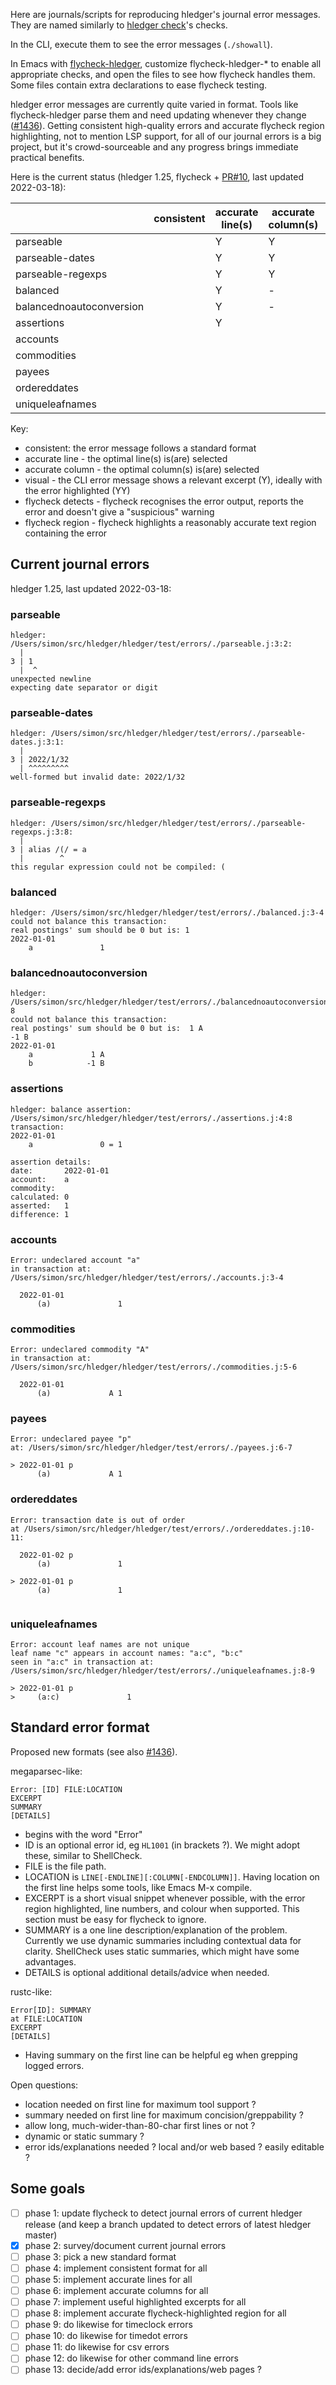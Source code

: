 Here are journals/scripts for reproducing hledger's journal error messages.
They are named similarly to [hledger check][]'s checks.

In the CLI, execute them to see the error messages (`./showall`).

In Emacs with [flycheck-hledger][],
customize flycheck-hledger-* to enable all appropriate checks,
and open the files to see how flycheck handles them.
Some files contain extra declarations to ease flycheck testing.

[hledger check]:    https://hledger.org/hledger.html#check
[flycheck-hledger]: https://github.com/DamienCassou/flycheck-hledger
[flycheck-hledger-10]: https://github.com/DamienCassou/flycheck-hledger/pull/10
[#1436]:            https://github.com/simonmichael/hledger/issues/1436

hledger error messages are currently quite varied in format.
Tools like flycheck-hledger parse them and need updating
whenever they change ([#1436][]).
Getting consistent high-quality errors and accurate flycheck region
highlighting, not to mention LSP support, for all of our journal
errors is a big project, but it's crowd-sourceable and any progress
brings immediate practical benefits.

Here is the current status
(hledger 1.25, flycheck + [PR#10][flycheck-hledger-10], last updated 2022-03-18):

|                          | consistent | accurate line(s) | accurate column(s) | visual | flycheck detects | flycheck region |
|--------------------------|------------|------------------|--------------------|--------|------------------|-----------------|
| parseable                |            | Y                | Y                  | YY     | Y                | Y               |
| parseable-dates          |            | Y                | Y                  | YY     | Y                | Y               |
| parseable-regexps        |            | Y                | Y                  | YY     | Y                | Y               |
| balanced                 |            | Y                | -                  | Y      | Y                |                 |
| balancednoautoconversion |            | Y                | -                  | Y      | Y                |                 |
| assertions               |            | Y                |                    | Y      | Y                | Y               |
| accounts                 |            |                  |                    | Y      | Y                |                 |
| commodities              |            |                  |                    | Y      | Y                |                 |
| payees                   |            |                  |                    | Y      | Y                | Y               |
| ordereddates             |            |                  |                    | Y      | Y                | Y               |
| uniqueleafnames          |            |                  |                    | Y      | Y                |                 |

Key:
- consistent: the error message follows a standard format
- accurate line - the optimal line(s) is(are) selected
- accurate column - the optimal column(s) is(are) selected
- visual - the CLI error message shows a relevant excerpt (Y), ideally with the error highlighted (YY)
- flycheck detects - flycheck recognises the error output, reports the error and doesn't give a "suspicious" warning
- flycheck region - flycheck highlights a reasonably accurate text region containing the error

## Current journal errors

<!-- to update: erase the below then C-u M-! ./showall -->
hledger 1.25, last updated 2022-03-18:

### parseable
```
hledger: /Users/simon/src/hledger/hledger/test/errors/./parseable.j:3:2:
  |
3 | 1
  |  ^
unexpected newline
expecting date separator or digit

```

### parseable-dates
```
hledger: /Users/simon/src/hledger/hledger/test/errors/./parseable-dates.j:3:1:
  |
3 | 2022/1/32
  | ^^^^^^^^^
well-formed but invalid date: 2022/1/32

```

### parseable-regexps
```
hledger: /Users/simon/src/hledger/hledger/test/errors/./parseable-regexps.j:3:8:
  |
3 | alias /(/ = a
  |        ^
this regular expression could not be compiled: (

```

### balanced
```
hledger: /Users/simon/src/hledger/hledger/test/errors/./balanced.j:3-4
could not balance this transaction:
real postings' sum should be 0 but is: 1
2022-01-01
	a               1

```

### balancednoautoconversion
```
hledger: /Users/simon/src/hledger/hledger/test/errors/./balancednoautoconversion.j:6-8
could not balance this transaction:
real postings' sum should be 0 but is:  1 A
-1 B
2022-01-01
	a             1 A
	b            -1 B

```

### assertions
```
hledger: balance assertion: /Users/simon/src/hledger/hledger/test/errors/./assertions.j:4:8
transaction:
2022-01-01
	a               0 = 1

assertion details:
date:       2022-01-01
account:    a
commodity:
calculated: 0
asserted:   1
difference: 1

```

### accounts
```
Error: undeclared account "a"
in transaction at: /Users/simon/src/hledger/hledger/test/errors/./accounts.j:3-4

  2022-01-01
	  (a)               1

```

### commodities
```
Error: undeclared commodity "A"
in transaction at: /Users/simon/src/hledger/hledger/test/errors/./commodities.j:5-6

  2022-01-01
	  (a)             A 1

```

### payees
```
Error: undeclared payee "p"
at: /Users/simon/src/hledger/hledger/test/errors/./payees.j:6-7

> 2022-01-01 p
	  (a)             A 1

```

### ordereddates
```
Error: transaction date is out of order
at /Users/simon/src/hledger/hledger/test/errors/./ordereddates.j:10-11:

  2022-01-02 p
	  (a)               1

> 2022-01-01 p
	  (a)               1


```

### uniqueleafnames
```
Error: account leaf names are not unique
leaf name "c" appears in account names: "a:c", "b:c"
seen in "a:c" in transaction at: /Users/simon/src/hledger/hledger/test/errors/./uniqueleafnames.j:8-9

> 2022-01-01 p
>     (a:c)               1

```



## Standard error format

Proposed new formats (see also [#1436][]). 

megaparsec-like:

```
Error: [ID] FILE:LOCATION
EXCERPT
SUMMARY
[DETAILS]
```

- begins with the word "Error"
- ID is an optional error id, eg `HL1001` (in brackets ?). We might adopt these, similar to ShellCheck.
- FILE is the file path.
- LOCATION is `LINE[-ENDLINE][:COLUMN[-ENDCOLUMN]]`. Having location on the first line helps some tools, like Emacs M-x compile.
- EXCERPT is a short visual snippet whenever possible, with the error region highlighted, line numbers, and colour when supported. This section must be easy for flycheck to ignore.
- SUMMARY is a one line description/explanation of the problem. Currently we use dynamic summaries including contextual data for clarity. ShellCheck uses static summaries, which might have some advantages.
- DETAILS is optional additional details/advice when needed.

rustc-like:

```
Error[ID]: SUMMARY
at FILE:LOCATION
EXCERPT
[DETAILS]
```

- Having summary on the first line can be helpful eg when grepping logged errors.

Open questions:

- location needed on first line for maximum tool support ?
- summary needed on first line for maximum concision/greppability ?
- allow long, much-wider-than-80-char first lines or not ?
- dynamic or static summary ?
- error ids/explanations needed ? local and/or web based ? easily editable ?

## Some goals

- [ ] phase 1: update flycheck to detect journal errors of current hledger release (and keep a branch updated to detect errors of latest hledger master)
- [x] phase 2: survey/document current journal errors
- [ ] phase 3: pick a new standard format
- [ ] phase 4: implement consistent format for all
- [ ] phase 5: implement accurate lines for all
- [ ] phase 6: implement accurate columns for all
- [ ] phase 7: implement useful highlighted excerpts for all
- [ ] phase 8: implement accurate flycheck-highlighted region for all
- [ ] phase 9: do likewise for timeclock errors
- [ ] phase 10: do likewise for timedot errors
- [ ] phase 11: do likewise for csv errors
- [ ] phase 12: do likewise for other command line errors
- [ ] phase 13: decide/add error ids/explanations/web pages ?

